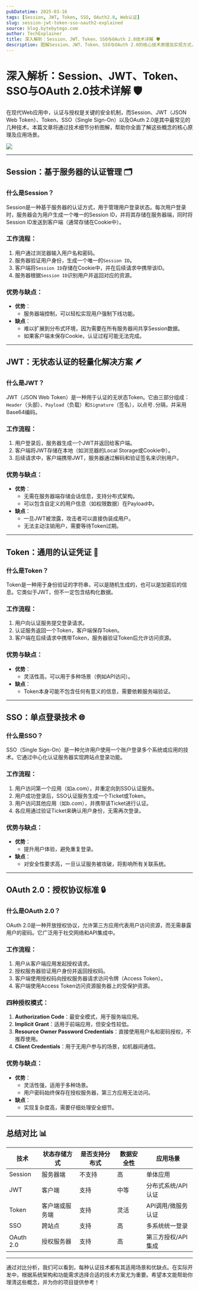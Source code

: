 ```yaml
---
pubDatetime: 2025-03-16
tags: [Session, JWT, Token, SSO, OAuth2.0, Web认证]
slug: session-jwt-token-sso-oauth2-explained
source: blog.bytebytego.com
author: TechExplainer
title: 深入解析：Session、JWT、Token、SSO与OAuth 2.0技术详解 🛡️
description: 图解Session、JWT、Token、SSO与OAuth 2.0的核心技术原理及实现方式，让你全面了解现代认证系统。
---
```


# 深入解析：Session、JWT、Token、SSO与OAuth 2.0技术详解 🛡️

在现代Web应用中，认证与授权是关键的安全机制，而Session、JWT（JSON Web Token）、Token、SSO（Single Sign-On）以及OAuth 2.0是其中最常见的几种技术。本篇文章将通过技术细节分析图解，帮助你全面了解这些概念的核心原理及应用场景。

![](../../assets/193.jpeg)

---

## Session：基于服务器的认证管理 🗂️

### 什么是Session？

Session是一种基于服务器的认证方式，用于管理用户登录状态。每次用户登录时，服务器会为用户生成一个唯一的Session ID，并将其存储在服务器端，同时将Session ID发送到客户端（通常存储在Cookie中）。

### 工作流程：

1. 用户通过浏览器输入用户名和密码。
2. 服务器验证用户身份，生成一个唯一的`Session ID`。
3. 客户端将`Session ID`存储在Cookie中，并在后续请求中携带该ID。
4. 服务器根据`Session ID`识别用户并返回对应的资源。

### 优势与缺点：

- **优势**：
  - 服务器端控制，可以轻松实现用户强制下线功能。
- **缺点**：
  - 难以扩展到分布式环境，因为需要在所有服务器间共享Session数据。
  - 如果客户端未保存Cookie，认证过程可能无法完成。

---

## JWT：无状态认证的轻量化解决方案 🪶

### 什么是JWT？

JWT（JSON Web Token）是一种用于认证的无状态Token。它由三部分组成：`Header`（头部）、`Payload`（负载）和`Signature`（签名），以点号`.`分隔，并采用Base64编码。

### 工作流程：

1. 用户登录后，服务器生成一个JWT并返回给客户端。
2. 客户端将JWT存储在本地（如浏览器的Local Storage或Cookie中）。
3. 后续请求中，客户端携带JWT，服务器通过解码和验证签名来识别用户。

### 优势与缺点：

- **优势**：
  - 无需在服务器端存储会话信息，支持分布式架构。
  - 可以包含自定义的用户信息（如权限数据）在Payload中。
- **缺点**：
  - 一旦JWT被泄露，攻击者可以直接伪装成用户。
  - 无法主动注销用户，需要等待Token过期。

---

## Token：通用的认证凭证 🔑

### 什么是Token？

Token是一种用于身份验证的字符串，可以是随机生成的，也可以是加密后的信息。它类似于JWT，但不一定包含结构化数据。

### 工作流程：

1. 用户向认证服务提交登录请求。
2. 认证服务返回一个Token，客户端保存Token。
3. 客户端在后续请求中携带Token，服务器验证Token后允许访问资源。

### 优势与缺点：

- **优势**：
  - 灵活性高，可以用于多种场景（例如API访问）。
- **缺点**：
  - Token本身可能不包含任何有意义的信息，需要依赖服务端验证。

---

## SSO：单点登录技术 🌐

### 什么是SSO？

SSO（Single Sign-On）是一种允许用户使用一个账户登录多个系统或应用的技术。它通过中心化认证服务器实现跨站点登录功能。

### 工作流程：

1. 用户访问第一个应用（如a.com），并重定向到SSO认证服务。
2. 用户成功登录后，SSO认证服务生成一个Ticket或Token。
3. 用户访问其他应用（如b.com），并携带该Ticket进行认证。
4. 各应用通过验证Ticket来确认用户身份，无需再次登录。

### 优势与缺点：

- **优势**：
  - 提升用户体验，避免重复登录。
- **缺点**：
  - 对安全性要求高，一旦认证服务被攻破，将影响所有关联系统。

---

## OAuth 2.0：授权协议标准 🔒

### 什么是OAuth 2.0？

OAuth 2.0是一种开放授权协议，允许第三方应用代表用户访问资源，而无需暴露用户的密码。它广泛用于社交网络和API集成中。

### 工作流程：

1. 用户从客户端应用发起授权请求。
2. 授权服务器验证用户身份并返回授权码。
3. 客户端使用授权码向授权服务器请求访问令牌（Access Token）。
4. 客户端使用Access Token访问资源服务器上的受保护资源。

### 四种授权模式：

1. **Authorization Code**：最安全模式，用于服务端应用。
2. **Implicit Grant**：适用于前端应用，但安全性较低。
3. **Resource Owner Password Credentials**：直接使用用户名和密码授权，不推荐使用。
4. **Client Credentials**：用于无用户参与的场景，如机器间通信。

### 优势与缺点：

- **优势**：
  - 灵活性强，适用于多种场景。
  - 用户密码始终保存在授权服务器，第三方应用无法访问。
- **缺点**：
  - 实现复杂度高，需要仔细处理安全细节。

---

## 总结对比 📊

| 技术      | 状态存储方式   | 是否支持分布式 | 数据安全性 | 应用场景           |
| --------- | -------------- | -------------- | ---------- | ------------------ |
| Session   | 服务器端       | 不支持         | 高         | 单体应用           |
| JWT       | 客户端         | 支持           | 中等       | 分布式系统/API认证 |
| Token     | 客户端或服务端 | 支持           | 灵活       | API调用/微服务认证 |
| SSO       | 跨站点         | 支持           | 高         | 多系统统一登录     |
| OAuth 2.0 | 授权服务器     | 支持           | 高         | 第三方授权/API集成 |

---

通过对比分析，我们可以看到，每种认证技术都有其适用场景和优缺点。在实际开发中，根据系统架构和功能需求选择合适的技术方案尤为重要。希望本文能帮助你理清这些概念，并为你的项目提供参考！
